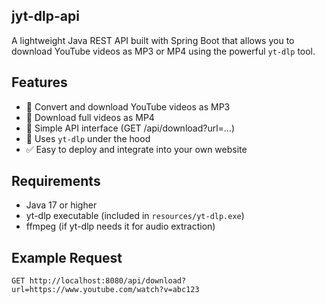 ## jyt-dlp-api

A lightweight Java REST API built with Spring Boot that allows you to download YouTube videos as MP3 or MP4 using the powerful `yt-dlp` tool.

## Features
- 🎵 Convert and download YouTube videos as MP3
- 📼 Download full videos as MP4
- 🔧 Simple API interface (GET /api/download?url=...)
- 🧰 Uses `yt-dlp` under the hood
- ✅ Easy to deploy and integrate into your own website

## Requirements
- Java 17 or higher
- yt-dlp executable (included in `resources/yt-dlp.exe`)
- ffmpeg (if yt-dlp needs it for audio extraction)

## Example Request
```http
GET http://localhost:8080/api/download?url=https://www.youtube.com/watch?v=abc123
